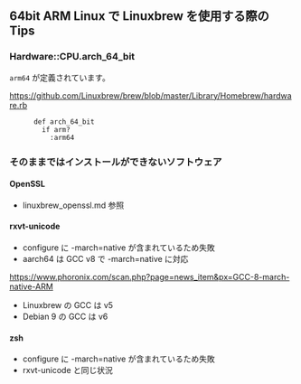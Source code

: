 
## 64bit ARM Linux で Linuxbrew を使用する際の Tips

### Hardware::CPU.arch_64_bit

`arm64` が定義されています。

https://github.com/Linuxbrew/brew/blob/master/Library/Homebrew/hardware.rb
````
      def arch_64_bit
        if arm?
          :arm64
````

### そのままではインストールができないソフトウェア

#### OpenSSL

- linuxbrew_openssl.md 参照

#### rxvt-unicode

- configure に -march=native が含まれているため失敗
- aarch64 は GCC v8 で -march=native に対応

https://www.phoronix.com/scan.php?page=news_item&px=GCC-8-march-native-ARM

- Linuxbrew の GCC は v5
- Debian 9 の GCC は v6

#### zsh

- configure に -march=native が含まれているため失敗
- rxvt-unicode と同じ状況
